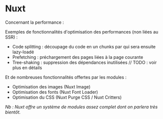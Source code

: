 # Nuxt

Concernant la performance <mdi-lightning-bolt-outline /> :


Exemples de fonctionnalités d'optimisation des performances (non liées au SSR) :
- Code splitting : découpage du code en un chunks par qui sera ensuite lazy-loadé
- Prefetching : préchargement des pages liées à la page courante
- Tree-shaking : suppression des dépendances inutilisées // TODO : voir plus en détails


Et de nombreuses fonctionnalités offertes par les modules : 
- Optimisation des images (Nuxt Image)
- Optimisation des fonts (Nuxt Font Loader)
- Optimisation du CSS (Nuxt Purge CSS / Nuxt Critters)


*Nb : Nuxt offre un système de modules assez complet dont on parlera très bientôt.*
